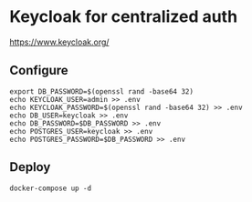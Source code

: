 # Keycloak for centralized auth

https://www.keycloak.org/

## Configure
```
export DB_PASSWORD=$(openssl rand -base64 32)
echo KEYCLOAK_USER=admin >> .env
echo KEYCLOAK_PASSWORD=$(openssl rand -base64 32) >> .env
echo DB_USER=keycloak >> .env
echo DB_PASSWORD=$DB_PASSWORD >> .env
echo POSTGRES_USER=keycloak >> .env
echo POSTGRES_PASSWORD=$DB_PASSWORD >> .env
```

## Deploy
```
docker-compose up -d
```
